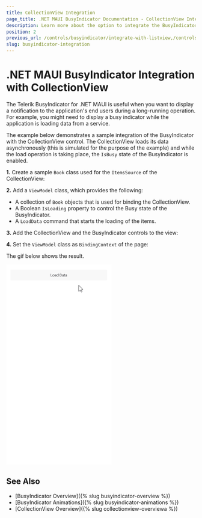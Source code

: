 ```yaml
---
title: CollectionView Integration
page_title: .NET MAUI BusyIndicator Documentation - CollectionView Integration
description: Learn more about the option to integrate the BusyIndicator with the CollectionView control.
position: 2
previous_url: /controls/busyindicator/integrate-with-listview,/controls/busyindicator/busyindicator-integrate-with-listview
slug: busyindicator-integration
---
```


# .NET MAUI BusyIndicator Integration with CollectionView

The Telerik BusyIndicator for .NET MAUI is useful when you want to display a notification to the application's end users during a long-running operation. For example, you might need to display a busy indicator while the application is loading data from a service.

The example below demonstrates a sample integration of the BusyIndicator with the CollectionView control. The CollectionView loads its data asynchronously (this is simulated for the purpose of the example) and while the load operation is taking place, the `IsBusy` state of the BusyIndicator is enabled.

**1.** Create a sample `Book` class used for the `ItemsSource` of the CollectionView:

<snippet id='busyindicator-withcollectionview-model' />

**2.** Add a `ViewModel` class, which provides the following:

  * A collection of `Book` objects that is used for binding the CollectionView.
  * A Boolean `IsLoading` property to control the Busy state of the BusyIndicator.
  * A `LoadData` command that starts the loading of the items.

<snippet id='busyindicator-withcollectionview-csharp' />

**3.** Add the CollectionView and the BusyIndicator controls to the view:

<snippet id='busyindicator-withcollectionview-xaml' />

**4.** Set the `ViewModel` class as `BindingContext` of the page:

<snippet id='busyindicator-withcollectionview-setvm' />

The gif below shows the result.

![Telerik UI for .NET MAUI BusyIndicator Integration](images/busyindicator-integration.gif)

## See Also

- [BusyIndicator Overview]({% slug busyindicator-overview %})
- [BusyIndicator Animations]({% slug busyindicator-animations %})
- [CollectionView Overview]({% slug collectionview-overviewa %})
